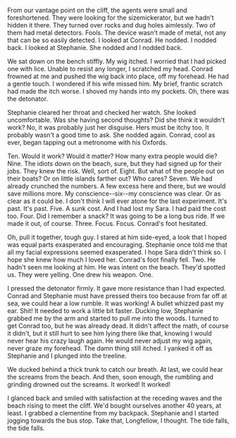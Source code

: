 <!---
--- !Metadata
slug: the-tide-rises
title: The Tide Rises
description: A short story
show_on_home_page: True
filename: Tide
--->

From our vantage point on the cliff, the agents were small and
foreshortened. They were looking for the sizemickerator, but we hadn't hidden
it there. They turned over rocks and dug holes aimlessly. Two of them had metal
detectors. Fools. The device wasn't made of metal, not any that can be so easily detected.
I looked at Conrad. He nodded. I nodded back. I looked at Stephanie. She nodded and I
nodded back.

We sat down on the bench stiffly. My wig itched. I worried that I had picked one with
lice. Unable to resist any longer, I scratched my head. Conrad frowned at me and pushed
the wig back into place, off my forehead. He had a gentle touch. I wondered if his
wife missed him. My brief, frantic scratch had made the itch worse. I shoved my hands into
my pockets. Oh, there was the detonator.

Stephanie cleared her throat and checked her watch. She looked uncomfortable. Was she
having second thoughts? Did she think it wouldn't work? No, it was probably just her
disguise. Hers must be itchy too. It probably wasn't a good time to ask. She nodded again.
Conrad, cool as ever, began tapping out a metronome with his Oxfords.

Ten. Would it work? Would it matter? How many extra people would die? Nine. The
idiots down on the beach, sure, but they had signed up for their jobs. They knew the
risk. Well, sort of. Eight. But what of the people out on their boats? Or on little islands
farther out? Who cares? Seven. We had already crunched the numbers. A few excess here and
there, but we would save millions more. My conscience--six--my conscience was clear. Or
as clear as it could be. I don't think I will ever atone for the last experiment. It's
past. It's past. Five. A sunk cost. And I had lost my Sara. I had paid the cost too. Four.
Did I remember a snack? It was going to be a long bus ride. If we made it out, of course.
Three. Focus. Focus. Conrad's foot hesitated.

Oh, pull it together, tough guy. I stared at him side-eyed, a look that I hoped was
equal parts exasperated and encouraging. Stephanie once told me that all my facial
expressions seemed exasperated. I hope Sara didn't think so. I hope she knew how much
I loved her. Conrad's foot finally fell. Two. He hadn't seen me looking at him. He was
intent on the beach. They'd spotted us. They were yelling. One drew his weapon. One.

I pressed the detonator firmly. It gave more resistance than I had expected. Conrad and
Stephanie must have pressed theirs too because from far off at sea, we could hear a low
rumble. It was working! A bullet whizzed past my ear. Shit! It needed to work a little bit
faster. Ducking low, Stephanie grabbed me by the arm and started to pull me into the woods.
I turned to get Conrad too, but he was already dead. It didn't affect the math, of course
it didn't, but it still hurt to see him lying there like that, knowing I would never
hear his crazy laugh again. He would never adjust my wig again, never graze my forehead.
The damn thing still itched. I yanked it off as Stephanie and I plunged into the treeline.

We ducked behind a thick trunk to catch our breath. At last, we could hear the screams
from the beach. And then, soon enough, the rumbling and grinding drowned out the screams.
It worked! It worked!

I glanced back and smiled with satisfaction at the receding waves and the beach rising
to meet the cliff. We'd bought ourselves another 40 years, at least. I grabbed a clementine
from my backpack. Stephanie and I started jogging towards the bus stop. Take that, Longfellow,
I thought. The tide falls, the tide falls.
